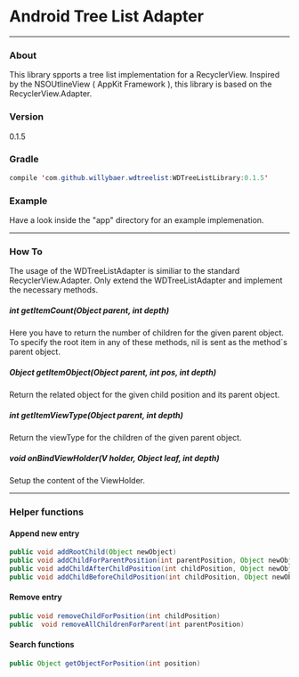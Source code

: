 # Android Tree List Adapter
-----
### About
This library spports a tree list implementation for a RecyclerView. Inspired by the NSOUtlineView ( AppKit Framework ), this library is based on the RecyclerView.Adapter.

### Version
0.1.5

### Gradle
```Java
compile 'com.github.willybaer.wdtreelist:WDTreeListLibrary:0.1.5'
```

### Example
Have a look inside the "app" directory for an example implemenation.

------
### How To
The usage of the WDTreeListAdapter is similiar to the standard RecyclerView.Adapter. Only extend the WDTreeListAdapter and implement the necessary methods.

##### int getItemCount(Object parent, int depth)
Here you have to return the number of children for the given parent object. To specify the root item in any of these methods, nil is sent as the method`s parent object.

##### Object getItemObject(Object parent, int pos, int depth)
Return the related object for the given child position and its parent object.

##### int getItemViewType(Object parent, int depth)
Return the viewType for the children of the given parent object.

##### void onBindViewHolder(V holder, Object leaf, int depth)
Setup the content of the ViewHolder.

------
### Helper functions
#### Append new entry
```Java
public void addRootChild(Object newObject)
public void addChildForParentPosition(int parentPosition, Object newObject)
public void addChildAfterChildPosition(int childPosition, Object newObject)
public void addChildBeforeChildPosition(int childPosition, Object newObject)
```
#### Remove entry
```Java
public void removeChildForPosition(int childPosition)
public  void removeAllChildrenForParent(int parentPosition)
```
#### Search functions
```Java
public Object getObjectForPosition(int position)
```